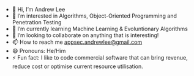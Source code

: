 - 👋 Hi, I’m Andrew Lee
- 👀 I’m interested in Algorithms, Object-Oriented Programming and Penetration Testing
- 🌱 I’m currently learning Machine Learning & Evoluntionary Algorithms
- 💞️ I’m looking to collaborate on anything that is interesting!
- 📫 How to reach me appsec.andrewlee@gmail.com
- 😄 Pronouns: He/Him
- ⚡ Fun fact: I like to code commercial software that can bring revenue, reduce cost or optimise current resource utilisation. 

<!---
appsecandrewlee/appsecandrewlee is a ✨ special ✨ repository because its `README.md` (this file) appears on your GitHub profile.
You can click the Preview link to take a look at your changes.
--->
